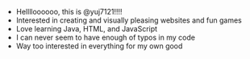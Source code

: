 - Helllloooooo, this is @yuj7121!!!!
- Interested in creating and visually pleasing websites and fun games
- Love learning Java, HTML, and JavaScript
- I can never seem to have enough of typos in my code
- Way too interested in everything for my own good

